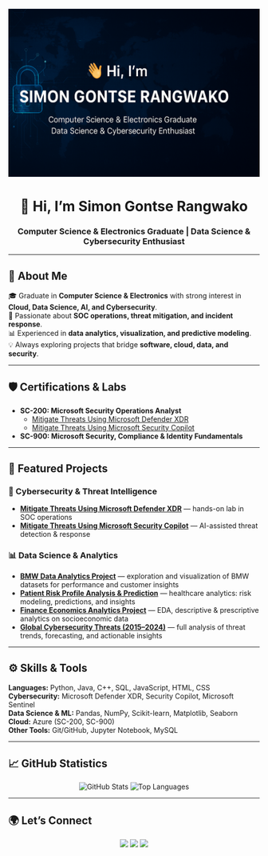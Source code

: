 
<!-- Optional Banner -->
![Image Alt](https://github.com/Rangwako/Rangwako/blob/d27a84b1531b0047113593e873e722fd4887758c/ChatGPT%20Image%20Sep%2030%2C%202025%2C%2012_09_30%20PM.png)
<h1 align="center">👋 Hi, I’m Simon Gontse Rangwako</h1>
<h3 align="center">Computer Science & Electronics Graduate | Data Science & Cybersecurity Enthusiast</h3>

---

## 🚀 About Me  
🎓 Graduate in **Computer Science & Electronics** with strong interest in **Cloud, Data Science, AI, and Cybersecurity**.  
🔐 Passionate about **SOC operations, threat mitigation, and incident response**.  
📊 Experienced in **data analytics, visualization, and predictive modeling**.  
💡 Always exploring projects that bridge **software, cloud, data, and security**.  

---

## 🛡️ Certifications & Labs  
- **SC-200: Microsoft Security Operations Analyst**  
  - [Mitigate Threats Using Microsoft Defender XDR](https://github.com/Rangwako/SC-200-Microsoft-Defender-Lab)  
  - [Mitigate Threats Using Microsoft Security Copilot](https://github.com/Rangwako/SC-200-Microsoft-Security-Copilot-Lab)  
- **SC-900: Microsoft Security, Compliance & Identity Fundamentals**

---

## 📂 Featured Projects  

### 🔐 Cybersecurity & Threat Intelligence  
- **[Mitigate Threats Using Microsoft Defender XDR](https://github.com/Rangwako/SC-200-Microsoft-Defender-Lab)** — hands-on lab in SOC operations  
- **[Mitigate Threats Using Microsoft Security Copilot](https://github.com/Rangwako/SC-200-Microsoft-Security-Copilot-Lab)** — AI-assisted threat detection & response  

### 📊 Data Science & Analytics  
- **[BMW Data Analytics Project](https://github.com/Rangwako/bmw-data-analytics-project)** — exploration and visualization of BMW datasets for performance and customer insights  
- **[Patient Risk Profile Analysis & Prediction](https://github.com/Rangwako/Patient-Risk-Profile-Analysis-and-Prediction-Healthcare-Analytics-)** — healthcare analytics: risk modeling, predictions, and insights  
- **[Finance Economics Analytics Project](https://github.com/Rangwako/Finance-Economics-Analytics-Project)** — EDA, descriptive & prescriptive analytics on socioeconomic data
- **[Global Cybersecurity Threats (2015–2024)](https://github.com/Rangwako/Global_Cybersecurity_Threats_2015-2024)** — full analysis of threat trends, forecasting, and actionable insights  


---

## ⚙️ Skills & Tools  

**Languages:** Python, Java, C++, SQL, JavaScript, HTML, CSS  
**Cybersecurity:** Microsoft Defender XDR, Security Copilot, Microsoft Sentinel  
**Data Science & ML:** Pandas, NumPy, Scikit-learn, Matplotlib, Seaborn  
**Cloud:** Azure (SC-200, SC-900)  
**Other Tools:** Git/GitHub, Jupyter Notebook, MySQL  

---

## 📈 GitHub Statistics  

<p align="center">  
  <img src="https://github-readme-stats.vercel.app/api?username=Rangwako&show_icons=true&theme=radical" alt="GitHub Stats" height="170"/>  
  <img src="https://github-readme-stats.vercel.app/api/top-langs/?username=Rangwako&layout=compact&theme=radical" alt="Top Languages" height="170"/>  
</p>  

---

## 🌍 Let’s Connect  

<p align="center">  
  <a href="https://www.linkedin.com/in/simon-gontse-rangwako-612644209"><img src="https://img.shields.io/badge/LinkedIn-blue?logo=linkedin&logoColor=white" /></a>  
  <a href="mailto:gsrangwako@gmail.com"><img src="https://img.shields.io/badge/Email-D14836?logo=gmail&logoColor=white" /></a>  
  <a href="https://github.com/Rangwako"><img src="https://img.shields.io/badge/GitHub-black?logo=github&logoColor=white" /></a>  
</p>
